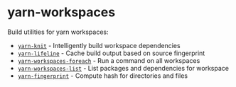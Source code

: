 # yarn-workspaces

Build utilities for yarn workspaces:

- [`yarn-knit`](/packages/yarn-knit) - Intelligently build workspace dependencies
- [`yarn-lifeline`](/packages/yarn-lifeline) - Cache build output based on source fingerprint
- [`yarn-workspaces-foreach`](/packages/yarn-workspaces-foreach) - Run a command on all workspaces
- [`yarn-workspaces-list`](/packages/yarn-workspaces-list) - List packages and dependencies for workspace
- [`yarn-fingerprint`](/packages/fingerprint) - Compute hash for directories and files
